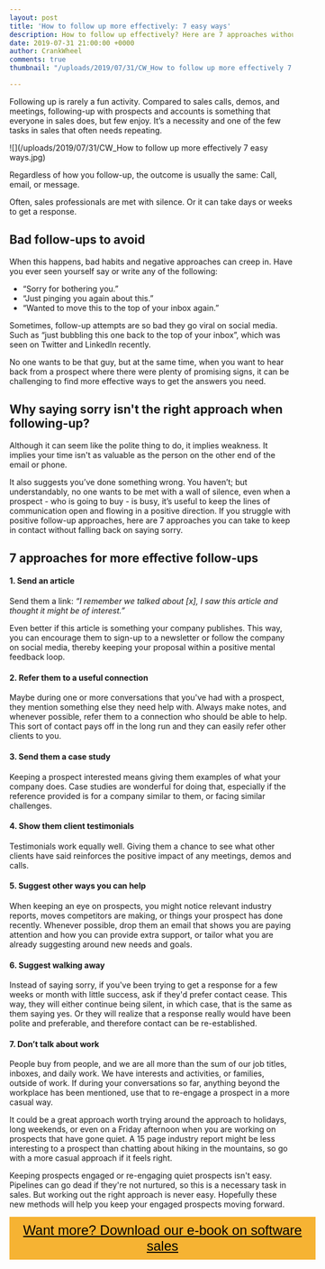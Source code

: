 ```yaml
---
layout: post
title: 'How to follow up more effectively: 7 easy ways'
description: How to follow up effectively? Here are 7 approaches without saying sorry.
date: 2019-07-31 21:00:00 +0000
author: CrankWheel
comments: true
thumbnail: "/uploads/2019/07/31/CW_How to follow up more effectively 7 easy ways.jpg"

---
```

Following up is rarely a fun activity. Compared to sales calls, demos, and meetings, following-up with prospects and accounts is something that everyone in sales does, but few enjoy. It’s a necessity and one of the few tasks in sales that often needs repeating.

![](/uploads/2019/07/31/CW_How to follow up more effectively 7 easy ways.jpg)

Regardless of how you follow-up, the outcome is usually the same: Call, email, or message.

Often, sales professionals are met with silence. Or it can take days or weeks to get a response.

## Bad follow-ups to avoid

When this happens, bad habits and negative approaches can creep in. Have you ever seen yourself say or write any of the following:

* “Sorry for bothering you.”
* “Just pinging you again about this.”
* “Wanted to move this to the top of your inbox again.”

Sometimes, follow-up attempts are so bad they go viral on social media. Such as “just bubbling this one back to the top of your inbox”, which was seen on Twitter and LinkedIn recently.

No one wants to be that guy, but at the same time, when you want to hear back from a prospect where there were plenty of promising signs, it can be challenging to find more effective ways to get the answers you need.

## Why saying sorry isn't the right approach when following-up?

Although it can seem like the polite thing to do, it implies weakness. It implies your time isn't as valuable as the person on the other end of the email or phone.

It also suggests you’ve done something wrong. You haven’t; but understandably, no one wants to be met with a wall of silence, even when a prospect - who is going to buy - is busy, it’s useful to keep the lines of communication open and flowing in a positive direction. If you struggle with positive follow-up approaches, here are 7 approaches you can take to keep in contact without falling back on saying sorry.

## 7 approaches for more effective follow-ups

#### 1. Send an article

Send them a link: _“I remember we talked about \[x\], I saw this article and thought it might be of interest.”_

Even better if this article is something your company publishes. This way, you can encourage them to sign-up to a newsletter or follow the company on social media, thereby keeping your proposal within a positive mental feedback loop.

#### 2. Refer them to a useful connection

Maybe during one or more conversations that you've had with a prospect, they mention something else they need help with. Always make notes, and whenever possible, refer them to a connection who should be able to help. This sort of contact pays off in the long run and they can easily refer other clients to you.

#### 3. Send them a case study

Keeping a prospect interested means giving them examples of what your company does. Case studies are wonderful for doing that, especially if the reference provided is for a company similar to them, or facing similar challenges.

#### 4. Show them client testimonials

Testimonials work equally well. Giving them a chance to see what other clients have said reinforces the positive impact of any meetings, demos and calls.

#### 5. Suggest other ways you can help

When keeping an eye on prospects, you might notice relevant industry reports, moves competitors are making, or things your prospect has done recently. Whenever possible, drop them an email that shows you are paying attention and how you can provide extra support, or tailor what you are already suggesting around new needs and goals.

#### 6. Suggest walking away

Instead of saying sorry, if you've been trying to get a response for a few weeks or month with little success, ask if they'd prefer contact cease. This way, they will either continue being silent, in which case, that is the same as them saying yes. Or they will realize that a response really would have been polite and preferable, and therefore contact can be re-established.

#### 7. Don’t talk about work

People buy from people, and we are all more than the sum of our job titles, inboxes, and daily work. We have interests and activities, or families, outside of work. If during your conversations so far, anything beyond the workplace has been mentioned, use that to re-engage a prospect in a more casual way.

It could be a great approach worth trying around the approach to holidays, long weekends, or even on a Friday afternoon when you are working on prospects that have gone quiet. A 15 page industry report might be less interesting to a prospect than chatting about hiking in the mountains, so go with a more casual approach if it feels right.

Keeping prospects engaged or re-engaging quiet prospects isn't easy. Pipelines can go dead if they're not nurtured, so this is a necessary task in sales. But working out the right approach is never easy. Hopefully these new methods will help you keep your engaged prospects moving forward.

<style> .btn-signup { padding-top: 11px !important; border-radius: 0px !important; background-color: #f6b333; text-align: center; padding: 10px 20px !important; border: 0px !important; width: 100%; margin-bottom: 20px; } .btn-signup a { color: black !important; font-family: 'Titillium Web', sans-serif; font-size: 24px !important; font-weight: normal !important; } </style>

<div class="btn-signup"><a style="cursor: pointer;" href="/sign-up-to-download">Want more? Download our e-book on software sales</a></div>